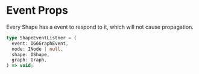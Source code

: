 # Event Props

Every Shape has a event to respond to it, which will not cause propagation.

```typescript
type ShapeEventListner = (
  event: IG6GraphEvent,
  node: INode | null,
  shape: IShape,
  graph: Graph,
) => void;
```

<API src="./Event.tsx" ></API>

